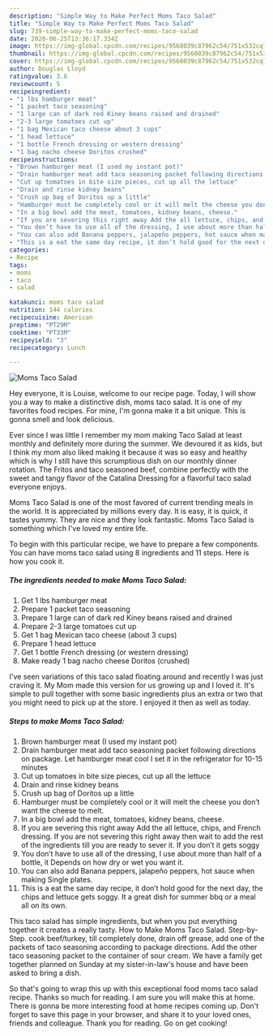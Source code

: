 ```yaml
---
description: "Simple Way to Make Perfect Moms Taco Salad"
title: "Simple Way to Make Perfect Moms Taco Salad"
slug: 739-simple-way-to-make-perfect-moms-taco-salad
date: 2020-06-25T13:36:17.334Z
image: https://img-global.cpcdn.com/recipes/9568039c87962c54/751x532cq70/moms-taco-salad-recipe-main-photo.jpg
thumbnail: https://img-global.cpcdn.com/recipes/9568039c87962c54/751x532cq70/moms-taco-salad-recipe-main-photo.jpg
cover: https://img-global.cpcdn.com/recipes/9568039c87962c54/751x532cq70/moms-taco-salad-recipe-main-photo.jpg
author: Douglas Lloyd
ratingvalue: 3.6
reviewcount: 5
recipeingredient:
- "1 lbs hamburger meat"
- "1 packet taco seasoning"
- "1 large can of dark red Kiney beans raised and drained"
- "2-3 large tomatoes cut up"
- "1 bag Mexican taco cheese about 3 cups"
- "1 head lettuce"
- "1 bottle French dressing or western dressing"
- "1 bag nacho cheese Doritos crushed"
recipeinstructions:
- "Brown hamburger meat (I used my instant pot)"
- "Drain hamburger meat add taco seasoning packet following directions on package. Let hamburger meat cool I set it in the refrigerator for 10-15 minutes"
- "Cut up tomatoes in bite size pieces, cut up all the lettuce"
- "Drain and rinse kidney beans"
- "Crush up bag of Doritos up a little"
- "Hamburger must be completely cool or it will melt the cheese you don’t want the cheese to melt."
- "In a big bowl add the meat, tomatoes, kidney beans, cheese."
- "If you are severing this right away Add the all lettuce, chips, and French dressing. If you are not severing this right away then wait to add the rest of the ingredients till you are ready to sever it. If you don’t it gets soggy"
- "You don’t have to use all of the dressing, I use about more than half of a bottle, it Depends on how dry or wet you want it."
- "You can also add Banana peppers, jalapeño peppers, hot sauce when making Single plates."
- "This is a eat the same day recipe, it don’t hold good for the next day, the chips and lettuce gets soggy. It a great dish for summer bbq or a meal all on its own."
categories:
- Recipe
tags:
- moms
- taco
- salad

katakunci: moms taco salad 
nutrition: 144 calories
recipecuisine: American
preptime: "PT29M"
cooktime: "PT33M"
recipeyield: "3"
recipecategory: Lunch

---
```



![Moms Taco Salad](https://img-global.cpcdn.com/recipes/9568039c87962c54/751x532cq70/moms-taco-salad-recipe-main-photo.jpg)

Hey everyone, it is Louise, welcome to our recipe page. Today, I will show you a way to make a distinctive dish, moms taco salad. It is one of my favorites food recipes. For mine, I'm gonna make it a bit unique. This is gonna smell and look delicious.

Ever since I was little I remember my mom making Taco Salad at least monthly and definitely more during the summer. We devoured it as kids, but I think my mom also liked making it because it was so easy and healthy which is why I still have this scrumptious dish on our monthly dinner rotation. The Fritos and taco seasoned beef, combine perfectly with the sweet and tangy flavor of the Catalina Dressing for a flavorful taco salad everyone enjoys.

Moms Taco Salad is one of the most favored of current trending meals in the world. It is appreciated by millions every day. It is easy, it is quick, it tastes yummy. They are nice and they look fantastic. Moms Taco Salad is something which I've loved my entire life.


To begin with this particular recipe, we have to prepare a few components. You can have moms taco salad using 8 ingredients and 11 steps. Here is how you cook it.

<!--inarticleads1-->

##### The ingredients needed to make Moms Taco Salad:

1. Get 1 lbs hamburger meat
1. Prepare 1 packet taco seasoning
1. Prepare 1 large can of dark red Kiney beans raised and drained
1. Prepare 2-3 large tomatoes cut up
1. Get 1 bag Mexican taco cheese (about 3 cups)
1. Prepare 1 head lettuce
1. Get 1 bottle French dressing (or western dressing)
1. Make ready 1 bag nacho cheese Doritos (crushed)


I&#39;ve seen variations of this taco salad floating around and recently I was just craving it. My Mom made this version for us growing up and I loved it. It&#39;s simple to pull together with some basic ingredients plus an extra or two that you might need to pick up at the store. I enjoyed it then as well as today. 

<!--inarticleads2-->

##### Steps to make Moms Taco Salad:

1. Brown hamburger meat (I used my instant pot)
1. Drain hamburger meat add taco seasoning packet following directions on package. Let hamburger meat cool I set it in the refrigerator for 10-15 minutes
1. Cut up tomatoes in bite size pieces, cut up all the lettuce
1. Drain and rinse kidney beans
1. Crush up bag of Doritos up a little
1. Hamburger must be completely cool or it will melt the cheese you don’t want the cheese to melt.
1. In a big bowl add the meat, tomatoes, kidney beans, cheese.
1. If you are severing this right away Add the all lettuce, chips, and French dressing. If you are not severing this right away then wait to add the rest of the ingredients till you are ready to sever it. If you don’t it gets soggy
1. You don’t have to use all of the dressing, I use about more than half of a bottle, it Depends on how dry or wet you want it.
1. You can also add Banana peppers, jalapeño peppers, hot sauce when making Single plates.
1. This is a eat the same day recipe, it don’t hold good for the next day, the chips and lettuce gets soggy. It a great dish for summer bbq or a meal all on its own.


This taco salad has simple ingredients, but when you put everything together it creates a really tasty. How to Make Moms Taco Salad. Step-by-Step. cook beef/turkey, till completely done, drain off grease, add one of the packets of taco seasoning according to package directions. Add the other taco seasoning packet to the container of sour cream. We have a family get together planned on Sunday at my sister-in-law&#39;s house and have been asked to bring a dish. 

So that's going to wrap this up with this exceptional food moms taco salad recipe. Thanks so much for reading. I am sure you will make this at home. There is gonna be more interesting food at home recipes coming up. Don't forget to save this page in your browser, and share it to your loved ones, friends and colleague. Thank you for reading. Go on get cooking!
